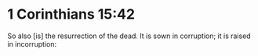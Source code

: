 # 1 Corinthians 15:42

So also [is] the resurrection of the dead. It is sown in corruption; it is raised in incorruption: